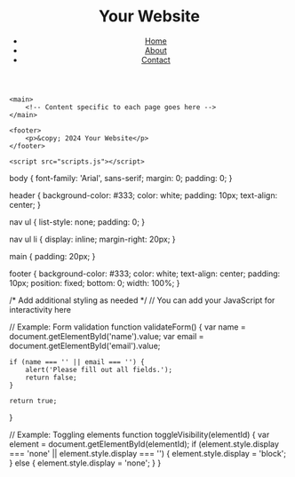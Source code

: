 <!DOCTYPE html>
<html lang="en">

<head>
    <meta charset="UTF-8">
    <meta name="viewport" content="width=device-width, initial-scale=1.0">
    <link rel="stylesheet" href="styles.css">
    <title>Mohamed's Website</title>
</head>

<body>
    <header>
        <h1>Your Website</h1>
        <nav>
            <ul>
                <li><a href="index.html">Home</a></li>
                <li><a href="about.html">About</a></li>
                <li><a href="contact.html">Contact</a></li>
            </ul>
        </nav>
    </header>

    <main>
        <!-- Content specific to each page goes here -->
    </main>

    <footer>
        <p>&copy; 2024 Your Website</p>
    </footer>

    <script src="scripts.js"></script>
</body>

</html> body {
    font-family: 'Arial', sans-serif;
    margin: 0;
    padding: 0;
}

header {
    background-color: #333;
    color: white;
    padding: 10px;
    text-align: center;
}

nav ul {
    list-style: none;
    padding: 0;
}

nav ul li {
    display: inline;
    margin-right: 20px;
}

main {
    padding: 20px;
}

footer {
    background-color: #333;
    color: white;
    text-align: center;
    padding: 10px;
    position: fixed;
    bottom: 0;
    width: 100%;
}

/* Add additional styling as needed */
// You can add your JavaScript for interactivity here

// Example: Form validation
function validateForm() {
    var name = document.getElementById('name').value;
    var email = document.getElementById('email').value;

    if (name === '' || email === '') {
        alert('Please fill out all fields.');
        return false;
    }

    return true;
}

// Example: Toggling elements
function toggleVisibility(elementId) {
    var element = document.getElementById(elementId);
    if (element.style.display === 'none' || element.style.display === '') {
        element.style.display = 'block';
    } else {
        element.style.display = 'none';
    }
}

